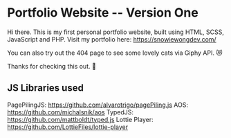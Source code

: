 # Portfolio Website -- Version One

Hi there. This is my first personal portfolio website, built using HTML, SCSS, JavaScript and PHP.
Visit my portfolio here: https://snowiewongdev.com/ 

You can also try out the 404 page to see some lovely cats via Giphy API. :heart_eyes_cat:

Thanks for checking this out. :partying_face:

## JS Libraries used
PagePilingJS: https://github.com/alvarotrigo/pagePiling.js
AOS: https://github.com/michalsnik/aos
TypedJS: https://github.com/mattboldt/typed.js
Lottie Player: https://github.com/LottieFiles/lottie-player


